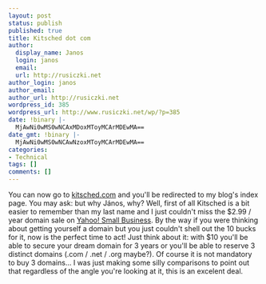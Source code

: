 ```yaml
---
layout: post
status: publish
published: true
title: Kitsched dot com
author:
  display_name: Janos
  login: janos
  email: 
  url: http://rusiczki.net
author_login: janos
author_email: 
author_url: http://rusiczki.net
wordpress_id: 385
wordpress_url: http://www.rusiczki.net/wp/?p=385
date: !binary |-
  MjAwNi0wMS0wNCAxMDoxMToyMCArMDEwMA==
date_gmt: !binary |-
  MjAwNi0wMS0wNCAwNzoxMToyMCArMDEwMA==
categories:
- Technical
tags: []
comments: []
---
```

<p>You can now go to <a href="http://www.kitsched.com">kitsched.com</a> and you'll be redirected to my blog's index page. You may ask: but why J&aacute;nos, why? Well, first of all Kitsched is a bit easier to remember than my last name and I just couldn't miss the $2.99 / year domain sale on <a href="http://smallbusiness.yahoo.com/">Yahoo! Small Business</a>. By the way if you were thinking about getting yourself a domain but you just couldn't shell out the 10 bucks for it, now is the perfect time to act! Just think about it: with $10 you'll be able to secure your dream domain for 3 years or you'll be able to reserve 3 distinct domains (.com / .net / .org maybe?). Of course it is not mandatory to buy 3 domains... I was just making some silly comparisons to point out that regardless of the angle you're looking at it, this is an excelent deal.</p>
